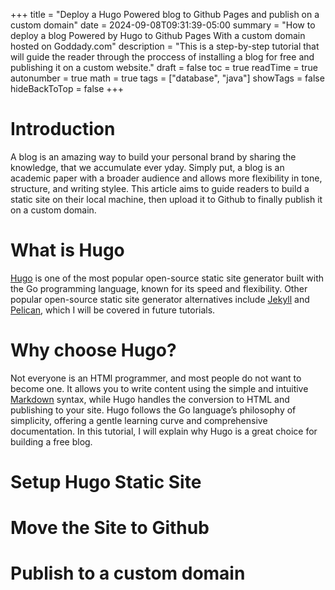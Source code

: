 +++
title = "Deploy a Hugo Powered blog to Github Pages and publish on a custom domain"
date = 2024-09-08T09:31:39-05:00
summary = "How to deploy a blog Powered by Hugo to Github Pages With a custom domain hosted on Goddady.com"
description = "This is a step-by-step tutorial that will guide the reader through the proccess of installing a blog for free and publishing it on a custom website."
draft = false
toc = true
readTime = true
autonumber = true
math = true
tags = ["database", "java"]
showTags = false
hideBackToTop = false
+++
# Introduction
A blog is an amazing way to build your personal brand by sharing the knowledge, that we accumulate ever yday. Simply put, a blog is an academic paper with a broader audience and allows more flexibility in tone, structure, and writing stylee. This article aims to guide readers to build a static site on their local machine, then upload it to Github to finally publish it on a custom domain.

# What is Hugo
[Hugo](https://gohugo.io/) is one of the most popular open-source static site generator built with the Go programming language, known for its speed and flexibility. Other popular open-source static site generator alternatives include [Jekyll](https://jekyllrb.com/) and [Pelican](https://getpelican.com/), which I will be covered in future tutorials.

# Why choose Hugo?
Not everyone is an HTMl programmer, and most people do not want to become one. It allows you to write content using the simple and intuitive [Markdown](https://www.markdownguide.org/) syntax, while Hugo handles the conversion to HTML and publishing to your site. Hugo follows the Go language’s philosophy of simplicity, offering a gentle learning curve and comprehensive documentation. In this tutorial, I will explain why Hugo is a great choice for building a free blog.

# Setup Hugo Static Site

# Move the Site to Github

# Publish to a custom domain

